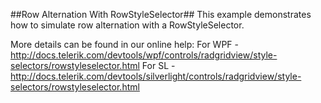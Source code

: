 ##Row Alternation With RowStyleSelector##
This example demonstrates how to simulate row alternation with a RowStyleSelector.

More details can be found in our online help:
For WPF - http://docs.telerik.com/devtools/wpf/controls/radgridview/style-selectors/rowstyleselector.html
For SL - http://docs.telerik.com/devtools/silverlight/controls/radgridview/style-selectors/rowstyleselector.html